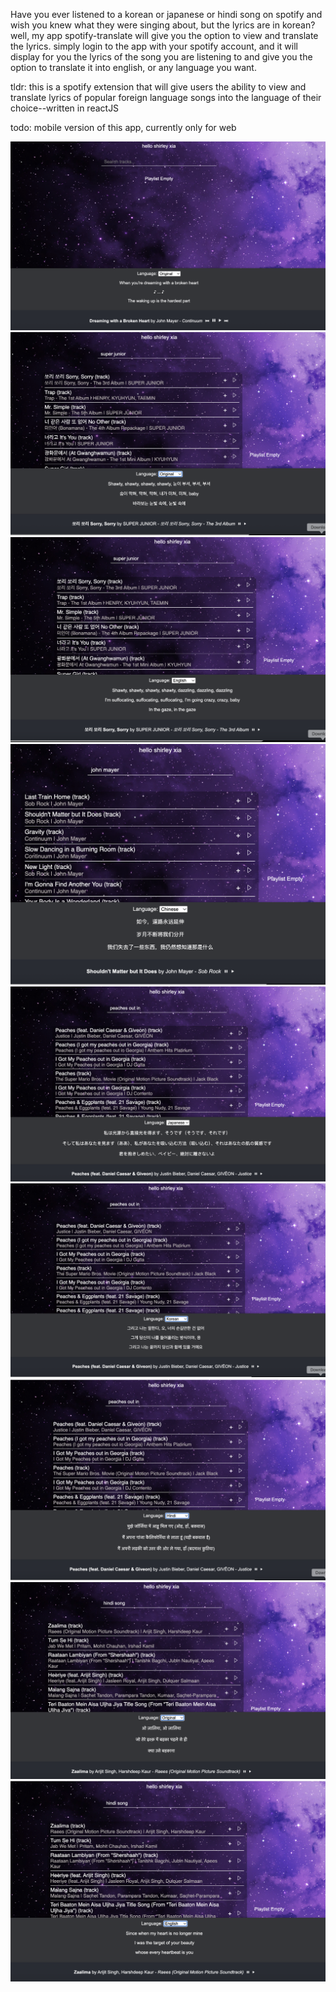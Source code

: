 Have you ever listened to a korean or japanese or hindi song on spotify and wish you knew what they were singing about, but the lyrics are in korean? well, my app spotify-translate will give you the option to view and translate the lyrics. simply login to the app with your spotify account, and it will display for you the lyrics of the song you are listening to and give you the option to translate it into english, or any language you want.

tldr:
this is a spotify extension that will give users the ability to view and translate lyrics of popular foreign language songs into the language of their choice--written in reactJS

todo: mobile version of this app, currently only for web

![Screenshot](screenshots/Screenshot00.png)
![Screenshot](screenshots/Screenshot0.png)
![Screenshot](screenshots/Screenshot1.png)
![Screenshot](screenshots/Screenshot2.png)
![Screenshot](screenshots/Screenshot3.png)
![Screenshot](screenshots/Screenshot4.png)
![Screenshot](screenshots/Screenshot5.png)
![Screenshot](screenshots/Screenshot6.png)
![Screenshot](screenshots/Screenshot7.png)
